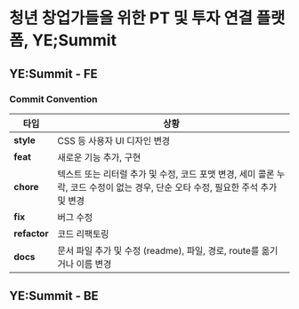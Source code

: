 # 청년 창업가들을 위한 PT 및 투자 연결 플랫폼, YE;Summit

## YE:Summit - FE
### Commit Convention
| 타입 | 상황 |
| --- | --- |
| **style** | CSS 등 사용자 UI 디자인 변경 |
| **feat** | 새로운 기능 추가, 구현 |
| **chore** | 텍스트 또는 리터럴 추가 및 수정, 코드 포맷 변경, 세미 콜론 누락, 코드 수정이 없는 경우, 단순 오타 수정, 필요한 주석 추가 및 변경 |
| **fix** | 버그 수정 |
| **refactor** | 코드 리팩토링 |
| **docs** | 문서 파일 추가 및 수정 (readme), 파일, 경로, route를 옮기거나 이름 변경 |

## YE:Summit - BE
